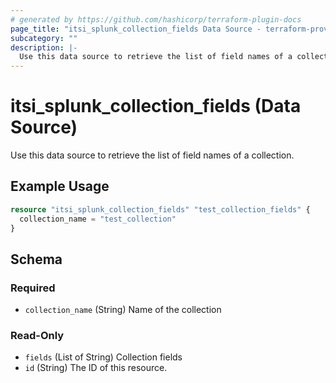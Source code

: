 ```yaml
---
# generated by https://github.com/hashicorp/terraform-plugin-docs
page_title: "itsi_splunk_collection_fields Data Source - terraform-provider-splunk-itsi"
subcategory: ""
description: |-
  Use this data source to retrieve the list of field names of a collection.
---
```


# itsi_splunk_collection_fields (Data Source)

Use this data source to retrieve the list of field names of a collection.

## Example Usage

```terraform
resource "itsi_splunk_collection_fields" "test_collection_fields" {
  collection_name = "test_collection"
}
```

<!-- schema generated by tfplugindocs -->
## Schema

### Required

- `collection_name` (String) Name of the collection

### Read-Only

- `fields` (List of String) Collection fields
- `id` (String) The ID of this resource.



